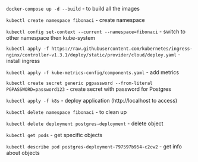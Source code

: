 `docker-compose up -d --build` - to build all the images

`kubectl create namespace fibonaci` - create namespace  

`kubectl config set-context --current --namespace=fibonaci` - switch to other namespace then kube-system

`kubectl apply -f https://raw.githubusercontent.com/kubernetes/ingress-nginx/controller-v1.3.1/deploy/static/provider/cloud/deploy.yaml` - install ingress

`kubectl apply -f kube-metrics-config/components.yaml` - add metrics

`kubectl create secret generic pgpassword --from-literal PGPASSWORD=password123` - create secret with password for Postgres

`kubectl apply -f k8s` - deploy application (http://localhost to access)

`kubectl delete namespace fibonaci` - to clean up

`kubectl delete deployment postgres-deployment` - delete object

`kubectl get pods` - get specific objects

`kubectl describe pod postgres-deployment-797597b954-c2cw2` - get info about objects
